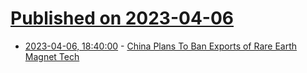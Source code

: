 # [Published on 2023-04-06](index.md)

* [2023-04-06, 18:40:00](https://slashdot.org/story/23/04/06/1838236/china-plans-to-ban-exports-of-rare-earth-magnet-tech?utm_source=rss1.0mainlinkanon&utm_medium=feed) - [China Plans To Ban Exports of Rare Earth Magnet Tech](https://slashdot.org/story/23/04/06/1838236/china-plans-to-ban-exports-of-rare-earth-magnet-tech?utm_source=rss1.0mainlinkanon&utm_medium=feed)
